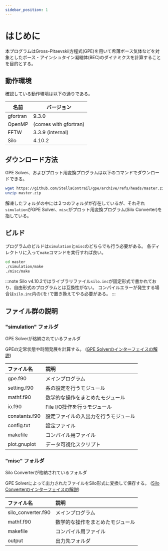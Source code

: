 ```yaml
---
sidebar_position: 1
---
```


# はじめに

本プログラムはGross-Pitaevskii方程式(GPE)を用いて希薄ボース気体などを対象としたボース・アインシュタイン凝縮体(BEC)のダイナミクスを計算することを目的とする。

## 動作環境
確認している動作環境は以下の通りである。

|名前    |バージョン             |
|--------|----------------------|
|gfortran|9.3.0                 |
|OpenMP  |(comes with gfortran) |
|FFTW    |3.3.9 (internal)      |
|Silo    |4.10.2                |


## ダウンロード方法
GPE Solver、およびプロット用変換プログラムは以下のコマンドでダウンロードできる。
```bash title="bash"
wget https://github.com/StellaContrail/gpe/archive/refs/heads/master.zip
unzip master.zip
```
解凍したフォルダの中には２つのフォルダが存在しているが、それぞれ`simulation`がGPE Solver、`misc`がプロット用変換プログラム(Silo Converter)を指している。

## ビルド
プログラムのビルドは`simulation`と`misc`のどちらでも行う必要がある。
各ディレクトリに入って`make`コマンドを実行すれば良い。
```bash title="bash"
cd master
./simulation/make
./misc/make
```
:::note
Silo v4.10.2ではライブラリファイル`silo.inc`が固定形式で書かれており、自由形式のプログラムとは互換性がない。
コンパイルエラーが発生する場合は`silo.inc`内の`C`を`!`で置き換えてやる必要がある。
:::

## ファイル群の説明
### "simulation" フォルダ
GPE Solverが格納されているフォルダ

GPEの定常状態や時間発展を計算する。
([GPE Solverのインターフェイスの解説](https://stellacontrail.github.io/gpe-doxygen/gpe_solver/html/))

|ファイル名|説明|
|:----|:----|
|gpe.f90|メインプログラム|
|setting.f90|系の設定を行うモジュール|
|mathf.f90|数学的な操作をまとめたモジュール|
|io.f90|File I/O操作を行うモジュール|
|constants.f90|設定ファイルの入出力を行うモジュール|
|config.txt|設定ファイル|
|makefile|コンパイル用ファイル|
|plot.gnuplot|データ可視化スクリプト|

### "misc" フォルダ
Silo Converterが格納されているフォルダ

GPE Solverによって出力されたファイルをSilo形式に変換して保存する。
([Silo Converterのインターフェイスの解説](https://stellacontrail.github.io/gpe-doxygen/silo_converter/html/))

|ファイル名|説明|
|:----|:----|
|silo_converter.f90|メインプログラム|
|mathf.f90|数学的な操作をまとめたモジュール|
|makefile|コンパイル用ファイル|
|output|出力先フォルダ|

